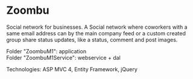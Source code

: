 Zoombu
======

Social network for businesses. A Social network where coworkers with a same email address can by the main company feed or a custom created group share status updates, like a status, comment and post images.

Folder "ZoombuM1": application <br />
Folder "ZoombuM1Service": webservice + dal

Technologies: ASP MVC 4, Entity Framework, jQuery
